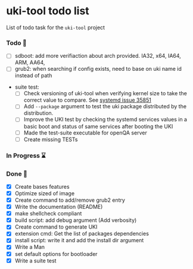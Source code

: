 # uki-tool todo list

List of todo task for the `uki-tool` project

### Todo 📍

- [ ] sdboot: add more verifiaction about arch provided.
  IA32, x64, IA64, ARM, AA64,
- [ ] grub2: when searching if config exists, need to base on uki name id
  instead of path
- suite test:
  - [ ] Check versioning of uki-tool when verifying kernel size to take the
    correct value to compare. See
    [systemd issue 35851](https://github.com/systemd/systemd/issues/35851)
  - [ ] Add `--package` argument to test the uki package distributed by the
    distribution.
  - [ ] Improve the UKI test by checking the systemd services values in a basic
    boot and status of same services after booting the UKI
  - [ ] Made the test-suite executable for openQA server
  - [ ] Create missing TESTs

### In Progress ⌛

### Done 🏁

- [x] Create bases features
- [x] Optimize sized of image
- [x] Create command to add/remove grub2 entry
- [x] Write the documentation (README)
- [x] make shellcheck compliant
- [x] build script: add debug argument (Add verbosity)
- [x] Create command to generate UKI
- [x] extension cmd: Get the list of packages dependencies
- [x] install script: write it and add the install dir argument
- [x] Write a Man
- [x] set default options for bootloader
- [x] Write a suite test

